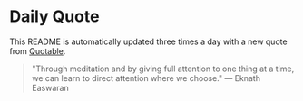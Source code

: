 # Daily Quote


This README is automatically updated three times a day with a new quote from [Quotable](https://github.com/lukePeavey/quotable).














> "Through meditation and by giving full attention to one thing at a time, we can learn to direct attention where we choose."
> — Eknath Easwaran
